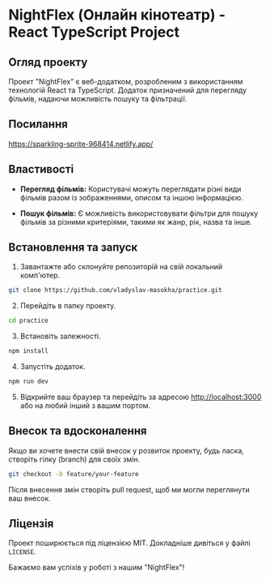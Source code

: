 # NightFlex (Онлайн кінотеатр) - React TypeScript Project

## Огляд проекту

Проект "NightFlex" є веб-додатком, розробленим з використанням технологій React та TypeScript. Додаток призначений для перегляду фільмів, надаючи можливість пошуку та фільтрації.

## Посилання

https://sparkling-sprite-968414.netlify.app/

## Властивості

- **Перегляд фільмів:** Користувачі можуть переглядати різні види фільмів разом із зображеннями, описом та іншою інформацією.

- **Пошук фільмів:** Є можливість використовувати фільтри для пошуку фільмів за різними критеріями, такими як жанр, рік, назва та інше.

## Встановлення та запуск

1. Завантажте або склонуйте репозиторій на свій локальний комп'ютер.

```bash
git clone https://github.com/vladyslav-masokha/practice.git
```

2. Перейдіть в папку проекту.

```bash
cd practice
```

3. Встановіть залежності.

```bash
npm install
```

4. Запустіть додаток.

```bash
npm run dev
```

5. Відкрийте ваш браузер та перейдіть за адресою [http://localhost:3000](http://localhost:3000) або на любий інший з вашим портом.

## Внесок та вдосконалення

Якщо ви хочете внести свій внесок у розвиток проекту, будь ласка, створіть гілку (branch) для своїх змін.

```bash
git checkout -b feature/your-feature
```

Після внесення змін створіть pull request, щоб ми могли переглянути ваш внесок.

## Ліцензія

Проект поширюється під ліцензією MIT. Докладніше дивіться у файлі `LICENSE`.

Бажаємо вам успіхів у роботі з нашим "NightFlex"!

